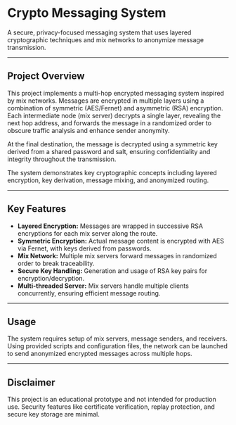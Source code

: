 # Crypto Messaging System

A secure, privacy-focused messaging system that uses layered cryptographic techniques and mix networks to anonymize message transmission.

---

## Project Overview

This project implements a multi-hop encrypted messaging system inspired by mix networks. Messages are encrypted in multiple layers using a combination of symmetric (AES/Fernet) and asymmetric (RSA) encryption. Each intermediate node (mix server) decrypts a single layer, revealing the next hop address, and forwards the message in a randomized order to obscure traffic analysis and enhance sender anonymity.

At the final destination, the message is decrypted using a symmetric key derived from a shared password and salt, ensuring confidentiality and integrity throughout the transmission.

The system demonstrates key cryptographic concepts including layered encryption, key derivation, message mixing, and anonymized routing.

---

## Key Features

- **Layered Encryption:** Messages are wrapped in successive RSA encryptions for each mix server along the route.
- **Symmetric Encryption:** Actual message content is encrypted with AES via Fernet, with keys derived from passwords.
- **Mix Network:** Multiple mix servers forward messages in randomized order to break traceability.
- **Secure Key Handling:** Generation and usage of RSA key pairs for encryption/decryption.
- **Multi-threaded Server:** Mix servers handle multiple clients concurrently, ensuring efficient message routing.

---

## Usage

The system requires setup of mix servers, message senders, and receivers. Using provided scripts and configuration files, the network can be launched to send anonymized encrypted messages across multiple hops.

---

## Disclaimer

This project is an educational prototype and not intended for production use. Security features like certificate verification, replay protection, and secure key storage are minimal.
